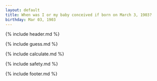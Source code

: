 ```yaml
---
layout: default
title: When was I or my baby conceived if born on March 3, 1903?
birthday: Mar 03, 1903
---
```


{% include header.md %}

{% include guess.md %}

{% include calculate.md %}

{% include safety.md %}

{% include footer.md %}



